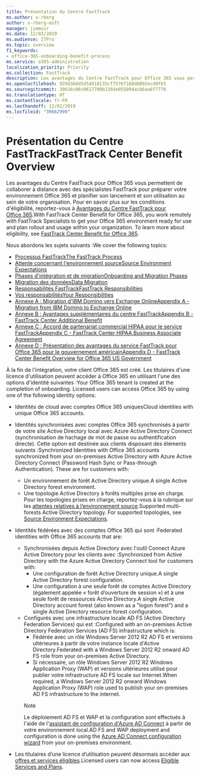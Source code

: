```yaml
---
title: Présentation du Centre FastTrack
ms.author: v-rberg
author: v-rberg-msft
manager: jimmuir
ms.date: 12/03/2019
ms.audience: ITPro
ms.topic: overview
f1_keywords:
- office-365-onboarding-benefit-process
ms.service: o365-administration
localization_priority: Priority
ms.collection: FastTrack
description: Les avantages du Centre FastTrack pour Office 365 vous permettent de collaborer à distance avec des spécialistes FastTrack pour préparer votre environnement Office 365 et planifier son lancement et son utilisation au sein de votre organisation. Pour en savoir plus sur les conditions d'éligibilité, reportez-vous à Avantages du Centre FastTrack pour Office 365.
ms.openlocfilehash: 939d368d5d5d418135cf7576f168d0892ecd0fb5
ms.sourcegitcommit: 39616c06c0617700b1393e055894acb6aa6f7776
ms.translationtype: HT
ms.contentlocale: fr-FR
ms.lasthandoff: 12/02/2019
ms.locfileid: "39662999"
---
```

# <a name="fasttrack-center-benefit-overview"></a><span data-ttu-id="73157-104">Présentation du Centre FastTrack</span><span class="sxs-lookup"><span data-stu-id="73157-104">FastTrack Center Benefit Overview</span></span>

<span data-ttu-id="73157-p102">Les avantages du Centre FastTrack pour Office 365 vous permettent de collaborer à distance avec des spécialistes FastTrack pour préparer votre environnement Office 365 et planifier son lancement et son utilisation au sein de votre organisation. Pour en savoir plus sur les conditions d'éligibilité, reportez-vous à [Avantages du Centre FastTrack pour Office 365](O365-fasttrack-benefit-for-office-365.md).</span><span class="sxs-lookup"><span data-stu-id="73157-p102">With FastTrack Center Benefit for Office 365, you work remotely with FastTrack Specialists to get your Office 365 environment ready for use and plan rollout and usage within your organization. To learn more about eligibility, see [FastTrack Center Benefit for Office 365](O365-fasttrack-benefit-for-office-365.md).</span></span>
  
<span data-ttu-id="73157-107">Nous abordons les sujets suivants :</span><span class="sxs-lookup"><span data-stu-id="73157-107">We cover the following topics:</span></span>
- [<span data-ttu-id="73157-108">Processus FastTrack</span><span class="sxs-lookup"><span data-stu-id="73157-108">The FastTrack Process</span></span>](O365-fasttrack-process.md) 
- [<span data-ttu-id="73157-109">Attente concernant l'environnement source</span><span class="sxs-lookup"><span data-stu-id="73157-109">Source Environment Expectations</span></span>](O365-source-environment-expectations.md)
- [<span data-ttu-id="73157-110">Phases d'intégration et de migration</span><span class="sxs-lookup"><span data-stu-id="73157-110">Onboarding and Migration Phases</span></span>](O365-onboarding-and-migration.md)
- [<span data-ttu-id="73157-111">Migration des données</span><span class="sxs-lookup"><span data-stu-id="73157-111">Data Migration</span></span>](O365-data-migration.md)
- [<span data-ttu-id="73157-112">Responsabilités FastTrack</span><span class="sxs-lookup"><span data-stu-id="73157-112">FastTrack Responsibilities</span></span>](O365-fasttrack-responsibilities.md)
- [<span data-ttu-id="73157-113">Vos responsabilités</span><span class="sxs-lookup"><span data-stu-id="73157-113">Your Responsibilities</span></span>](O365-your-responsibilities.md) 
- [<span data-ttu-id="73157-114">Annexe A : Migration d'IBM Domino vers Exchange Online</span><span class="sxs-lookup"><span data-stu-id="73157-114">Appendix A - Migration from IBM Domino to Exchange Online</span></span>](O365-from-ibm-domino-to-exchange-online.md)
- [<span data-ttu-id="73157-115">Annexe B : Avantages supplémentaires du centre FastTrack</span><span class="sxs-lookup"><span data-stu-id="73157-115">Appendix B - FastTrack Center Additional Benefit</span></span>](O365-fasttrack-additional-benefits.md)
- [<span data-ttu-id="73157-116">Annexe C : Accord de partenariat commercial HIPAA pour le service FastTrack</span><span class="sxs-lookup"><span data-stu-id="73157-116">Appendix C - FastTrack Center HIPAA Business Associate Agreement</span></span>](O365-hipaa-business-associate-agreement.md)
- [<span data-ttu-id="73157-117">Annexe D : Présentation des avantages du service FastTrack pour Office 365 pour le gouvernement américain</span><span class="sxs-lookup"><span data-stu-id="73157-117">Appendix D - FastTrack Center Benefit Overview for Office 365 US Government</span></span>](US-Gov-appendix-overview.md)
    
<span data-ttu-id="73157-p103">À la fin de l'intégration, votre client Office 365 est créé. Les titulaires d'une licence d'utilisation peuvent accéder à Office 365 en utilisant l'une des options d'identité suivantes :</span><span class="sxs-lookup"><span data-stu-id="73157-p103">Your Office 365 tenant is created at the completion of onboarding. Licensed users can access Office 365 by using one of the following identity options:</span></span>
- <span data-ttu-id="73157-120">Identités de cloud avec comptes Office 365 uniques</span><span class="sxs-lookup"><span data-stu-id="73157-120">Cloud identities with unique Office 365 accounts.</span></span>
- <span data-ttu-id="73157-p104">Identités synchronisées avec comptes Office 365 synchronisés à partir de votre site Active Directory local avec Azure Active Directory Connect (synchronisation de hachage de mot de passe ou authentification directe). Cette option est destinée aux clients disposant des éléments suivants :</span><span class="sxs-lookup"><span data-stu-id="73157-p104">Synchronized Identities with Office 365 accounts synchronized from your on-premises Active Directory with Azure Active Directory Connect (Password Hash Sync or Pass-through Authentication). These are for customers with:</span></span>
  - <span data-ttu-id="73157-123">Un environnement de forêt Active Directory unique.</span><span class="sxs-lookup"><span data-stu-id="73157-123">A single Active Directory forest environment.</span></span>
  - <span data-ttu-id="73157-p105">Une topologie Active Directory à forêts multiples prise en charge. Pour les topologies prises en charge, reportez-vous à la rubrique sur les [attentes relatives à l’environnement source](O365-source-environment-expectations.md).</span><span class="sxs-lookup"><span data-stu-id="73157-p105">Supported multi-forests Active Directory topology. For supported topologies, see [Source Environment Expectations](O365-source-environment-expectations.md).</span></span>
- <span data-ttu-id="73157-126">Identités fédérées avec des comptes Office 365 qui sont :</span><span class="sxs-lookup"><span data-stu-id="73157-126">Federated identities with Office 365 accounts that are:</span></span>
  - <span data-ttu-id="73157-127">Synchronisées depuis Active Directory avec l'outil Connect Azure Active Directory pour les clients avec :</span><span class="sxs-lookup"><span data-stu-id="73157-127">Synchronized from Active Directory with the Azure Active Directory Connect tool for customers with:</span></span>
      - <span data-ttu-id="73157-128">Une configuration de forêt Active Directory unique.</span><span class="sxs-lookup"><span data-stu-id="73157-128">A single Active Directory forest configuration.</span></span>
      - <span data-ttu-id="73157-129">Une configuration à une seule forêt de comptes Active Directory (également appelée « forêt d’ouverture de session ») et à une seule forêt de ressources Active Directory.</span><span class="sxs-lookup"><span data-stu-id="73157-129">A single Active Directory account forest (also known as a "logon forest") and a single Active Directory resource forest configuration.</span></span>
  - <span data-ttu-id="73157-130">Configurés avec une infrastructure locale AD FS (Active Directory Federation Services) qui est :</span><span class="sxs-lookup"><span data-stu-id="73157-130">Configured with an on-premises Active Directory Federation Services (AD FS) infrastructure which is:</span></span>
      - <span data-ttu-id="73157-131">Fédérée avec un rôle Windows Server 2012 R2 AD FS et versions ultérieures à partir de votre instance locale d'Active Directory.</span><span class="sxs-lookup"><span data-stu-id="73157-131">Federated with a Windows Server 2012 R2 onward AD FS role from your on-premises Active Directory.</span></span>
      - <span data-ttu-id="73157-132">Si nécessaire, un rôle Windows Server 2012 R2 Windows Application Proxy (WAP) et versions ultérieures utilisé pour publier votre infrastructure AD FS locale sur Internet.</span><span class="sxs-lookup"><span data-stu-id="73157-132">When required, a Windows Server 2012 R2 onward Windows Application Proxy (WAP) role used to publish your on-premises AD FS infrastructure to the internet.</span></span>
    > [!NOTE]
    > <span data-ttu-id="73157-133">Le déploiement AD FS et WAP et la configuration sont effectués à l'aide de l'[assistant de configuration d'Azure AD Connect](https://go.microsoft.com/fwlink/?linkid=844794) à partir de votre environnement local.</span><span class="sxs-lookup"><span data-stu-id="73157-133">AD FS and WAP deployment and configuration is done using the [Azure AD Connect configuration wizard](https://go.microsoft.com/fwlink/?linkid=844794) from your on-premises environment.</span></span> 
  
- <span data-ttu-id="73157-134">Les titulaires d’une licence d’utilisation peuvent désormais accéder aux [offres et services éligibles](M365-eligible-services-and-plans.md).</span><span class="sxs-lookup"><span data-stu-id="73157-134">Licensed users can now access [Eligible Services and Plans](M365-eligible-services-and-plans.md).</span></span>
    

 
